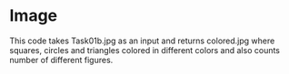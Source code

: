 # Image
This code takes Task01b.jpg as an input and returns colored.jpg where squares, circles and triangles colored in different colors and also counts number of different figures.

